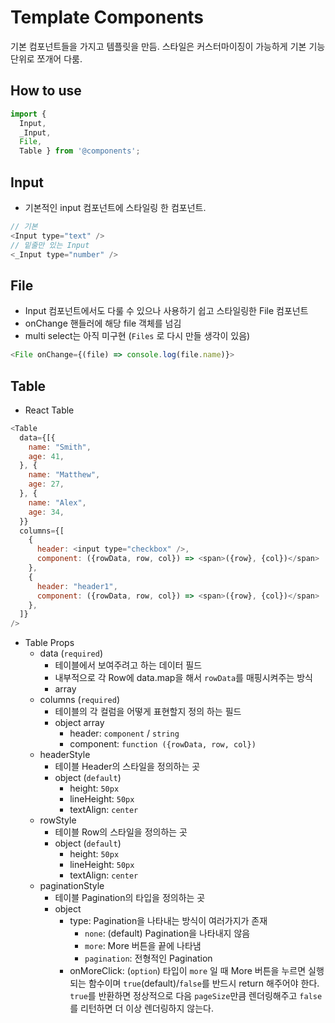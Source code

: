 # Template Components
기본 컴포넌트들을 가지고 템플릿을 만듬.
스타일은 커스터마이징이 가능하게 기본 기능 단위로 쪼개어 다룸.

## How to use
```javascript
import { 
  Input,
  _Input,
  File,
  Table } from '@components';
```
## Input
- 기본적인 input 컴포넌트에 스타일링 한 컴포넌트.
```javascript
// 기본
<Input type="text" />
// 밑줄만 있는 Input
<_Input type="number" />
```

## File
- Input 컴포넌트에서도 다룰 수 있으나 사용하기 쉽고 스타일링한 File 컴포넌트
- onChange 핸들러에 해당 file 객체를 넘김
- multi select는 아직 미구현 (`Files` 로 다시 만들 생각이 있음)
```javascript
<File onChange={(file) => console.log(file.name)}>
```

## Table
- React Table
```javascript
<Table
  data={[{
    name: "Smith",
    age: 41,
  }, {
    name: "Matthew",
    age: 27,
  }, {
    name: "Alex",
    age: 34,
  }}
  columns={[
    {
      header: <input type="checkbox" />,
      component: ({rowData, row, col}) => <span>({row}, {col})</span>
    },
    {
      header: "header1",
      component: ({rowData, row, col}) => <span>({row}, {col})</span>
    },
  ]}
/>
```
- Table Props
  - data (`required`)
    - 테이블에서 보여주려고 하는 데이터 필드
    - 내부적으로 각 Row에 data.map을 해서 `rowData`를 매핑시켜주는 방식
    - array
  - columns (`required`)
    - 테이블의 각 컬럼을 어떻게 표현할지 정의 하는 필드
    - object array
      - header: `component` / `string`
      - component: `function ({rowData, row, col})`
  - headerStyle
    - 테이블 Header의 스타일을 정의하는 곳
    - object (`default`)
      - height: `50px`
      - lineHeight: `50px`
      - textAlign: `center`
  - rowStyle
    - 테이블 Row의 스타일을 정의하는 곳
    - object (`default`)
      - height: `50px`
      - lineHeight: `50px`
      - textAlign: `center`
  - paginationStyle
    - 테이블 Pagination의 타입을 정의하는 곳
    - object
      - type: Pagination을 나타내는 방식이 여러가지가 존재
        - `none`: (default) Pagination을 나타내지 않음
        - `more`: More 버튼을 끝에 나타냄
        - `pagination`: 전형적인 Pagination
      - onMoreClick: (`option`) 타입이 `more` 일 때 More 버튼을 누르면 실행되는 함수이며 `true`(default)/`false`를 반드시 return 해주어야 한다. 
      `true`를 반환하면 정상적으로 다음 `pageSize`만큼 렌더링해주고 `false`를 리턴하면 더 이상 렌더링하지 않는다.

